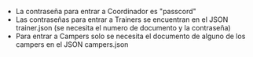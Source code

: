 - La contraseña para entrar a Coordinador es "passcord"
- Las contraseñas para entrar a Trainers se encuentran en el JSON trainer.json (se necesita el numero de documento y la contraseña)
- Para entrar a Campers solo se necesita el documento de alguno de los campers en el JSON campers.json 
